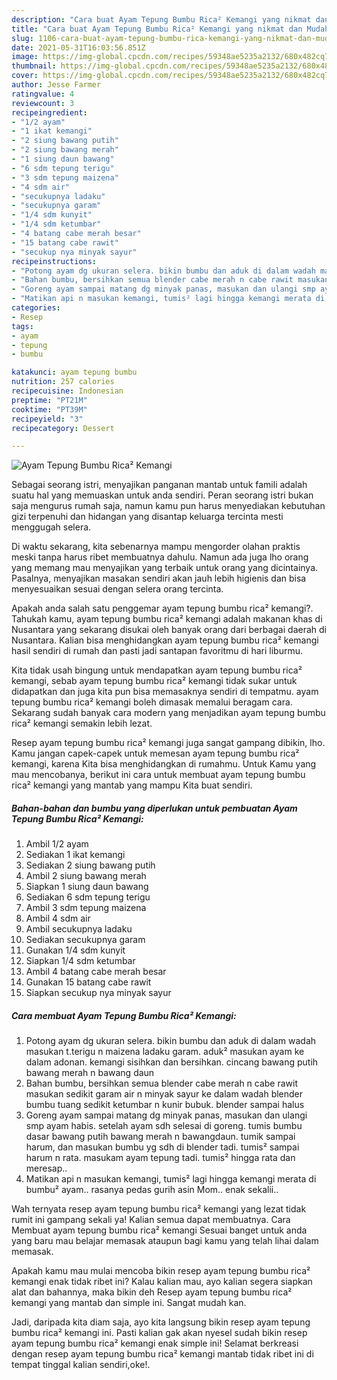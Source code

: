 ```yaml
---
description: "Cara buat Ayam Tepung Bumbu Rica² Kemangi yang nikmat dan Mudah Dibuat"
title: "Cara buat Ayam Tepung Bumbu Rica² Kemangi yang nikmat dan Mudah Dibuat"
slug: 1106-cara-buat-ayam-tepung-bumbu-rica-kemangi-yang-nikmat-dan-mudah-dibuat
date: 2021-05-31T16:03:56.851Z
image: https://img-global.cpcdn.com/recipes/59348ae5235a2132/680x482cq70/ayam-tepung-bumbu-rica-kemangi-foto-resep-utama.jpg
thumbnail: https://img-global.cpcdn.com/recipes/59348ae5235a2132/680x482cq70/ayam-tepung-bumbu-rica-kemangi-foto-resep-utama.jpg
cover: https://img-global.cpcdn.com/recipes/59348ae5235a2132/680x482cq70/ayam-tepung-bumbu-rica-kemangi-foto-resep-utama.jpg
author: Jesse Farmer
ratingvalue: 4
reviewcount: 3
recipeingredient:
- "1/2 ayam"
- "1 ikat kemangi"
- "2 siung bawang putih"
- "2 siung bawang merah"
- "1 siung daun bawang"
- "6 sdm tepung terigu"
- "3 sdm tepung maizena"
- "4 sdm air"
- "secukupnya ladaku"
- "secukupnya garam"
- "1/4 sdm kunyit"
- "1/4 sdm ketumbar"
- "4 batang cabe merah besar"
- "15 batang cabe rawit"
- "secukup nya minyak sayur"
recipeinstructions:
- "Potong ayam dg ukuran selera. bikin bumbu dan aduk di dalam wadah masukan t.terigu n maizena ladaku garam. aduk² masukan ayam ke dalam adonan. kemangi sisihkan dan bersihkan. cincang bawang putih bawang merah n bawang daun"
- "Bahan bumbu, bersihkan semua blender cabe merah n cabe rawit masukan sedikit garam air n minyak sayur ke dalam wadah blender bumbu tuang sedikit ketumbar n kunir bubuk. blender sampai halus"
- "Goreng ayam sampai matang dg minyak panas, masukan dan ulangi smp ayam habis. setelah ayam sdh selesai di goreng. tumis bumbu dasar bawang putih bawang merah n bawangdaun. tumik sampai harum, dan masukan bumbu yg sdh di blender tadi. tumis² sampai harum n rata. masukam ayam tepung tadi. tumis² hingga rata dan meresap.."
- "Matikan api n masukan kemangi, tumis² lagi hingga kemangi merata di bumbu² ayam.. rasanya pedas gurih asin Mom.. enak sekalii.."
categories:
- Resep
tags:
- ayam
- tepung
- bumbu

katakunci: ayam tepung bumbu 
nutrition: 257 calories
recipecuisine: Indonesian
preptime: "PT21M"
cooktime: "PT39M"
recipeyield: "3"
recipecategory: Dessert

---
```



![Ayam Tepung Bumbu Rica² Kemangi](https://img-global.cpcdn.com/recipes/59348ae5235a2132/680x482cq70/ayam-tepung-bumbu-rica-kemangi-foto-resep-utama.jpg)

Sebagai seorang istri, menyajikan panganan mantab untuk famili adalah suatu hal yang memuaskan untuk anda sendiri. Peran seorang istri bukan saja mengurus rumah saja, namun kamu pun harus menyediakan kebutuhan gizi terpenuhi dan hidangan yang disantap keluarga tercinta mesti menggugah selera.

Di waktu  sekarang, kita sebenarnya mampu mengorder olahan praktis meski tanpa harus ribet membuatnya dahulu. Namun ada juga lho orang yang memang mau menyajikan yang terbaik untuk orang yang dicintainya. Pasalnya, menyajikan masakan sendiri akan jauh lebih higienis dan bisa menyesuaikan sesuai dengan selera orang tercinta. 



Apakah anda salah satu penggemar ayam tepung bumbu rica² kemangi?. Tahukah kamu, ayam tepung bumbu rica² kemangi adalah makanan khas di Nusantara yang sekarang disukai oleh banyak orang dari berbagai daerah di Nusantara. Kalian bisa menghidangkan ayam tepung bumbu rica² kemangi hasil sendiri di rumah dan pasti jadi santapan favoritmu di hari liburmu.

Kita tidak usah bingung untuk mendapatkan ayam tepung bumbu rica² kemangi, sebab ayam tepung bumbu rica² kemangi tidak sukar untuk didapatkan dan juga kita pun bisa memasaknya sendiri di tempatmu. ayam tepung bumbu rica² kemangi boleh dimasak memalui beragam cara. Sekarang sudah banyak cara modern yang menjadikan ayam tepung bumbu rica² kemangi semakin lebih lezat.

Resep ayam tepung bumbu rica² kemangi juga sangat gampang dibikin, lho. Kamu jangan capek-capek untuk memesan ayam tepung bumbu rica² kemangi, karena Kita bisa menghidangkan di rumahmu. Untuk Kamu yang mau mencobanya, berikut ini cara untuk membuat ayam tepung bumbu rica² kemangi yang mantab yang mampu Kita buat sendiri.

<!--inarticleads1-->

##### Bahan-bahan dan bumbu yang diperlukan untuk pembuatan Ayam Tepung Bumbu Rica² Kemangi:

1. Ambil 1/2 ayam
1. Sediakan 1 ikat kemangi
1. Sediakan 2 siung bawang putih
1. Ambil 2 siung bawang merah
1. Siapkan 1 siung daun bawang
1. Sediakan 6 sdm tepung terigu
1. Ambil 3 sdm tepung maizena
1. Ambil 4 sdm air
1. Ambil secukupnya ladaku
1. Sediakan secukupnya garam
1. Gunakan 1/4 sdm kunyit
1. Siapkan 1/4 sdm ketumbar
1. Ambil 4 batang cabe merah besar
1. Gunakan 15 batang cabe rawit
1. Siapkan secukup nya minyak sayur




<!--inarticleads2-->

##### Cara membuat Ayam Tepung Bumbu Rica² Kemangi:

1. Potong ayam dg ukuran selera. bikin bumbu dan aduk di dalam wadah masukan t.terigu n maizena ladaku garam. aduk² masukan ayam ke dalam adonan. kemangi sisihkan dan bersihkan. cincang bawang putih bawang merah n bawang daun
1. Bahan bumbu, bersihkan semua blender cabe merah n cabe rawit masukan sedikit garam air n minyak sayur ke dalam wadah blender bumbu tuang sedikit ketumbar n kunir bubuk. blender sampai halus
1. Goreng ayam sampai matang dg minyak panas, masukan dan ulangi smp ayam habis. setelah ayam sdh selesai di goreng. tumis bumbu dasar bawang putih bawang merah n bawangdaun. tumik sampai harum, dan masukan bumbu yg sdh di blender tadi. tumis² sampai harum n rata. masukam ayam tepung tadi. tumis² hingga rata dan meresap..
1. Matikan api n masukan kemangi, tumis² lagi hingga kemangi merata di bumbu² ayam.. rasanya pedas gurih asin Mom.. enak sekalii..




Wah ternyata resep ayam tepung bumbu rica² kemangi yang lezat tidak rumit ini gampang sekali ya! Kalian semua dapat membuatnya. Cara Membuat ayam tepung bumbu rica² kemangi Sesuai banget untuk anda yang baru mau belajar memasak ataupun bagi kamu yang telah lihai dalam memasak.

Apakah kamu mau mulai mencoba bikin resep ayam tepung bumbu rica² kemangi enak tidak ribet ini? Kalau kalian mau, ayo kalian segera siapkan alat dan bahannya, maka bikin deh Resep ayam tepung bumbu rica² kemangi yang mantab dan simple ini. Sangat mudah kan. 

Jadi, daripada kita diam saja, ayo kita langsung bikin resep ayam tepung bumbu rica² kemangi ini. Pasti kalian gak akan nyesel sudah bikin resep ayam tepung bumbu rica² kemangi enak simple ini! Selamat berkreasi dengan resep ayam tepung bumbu rica² kemangi mantab tidak ribet ini di tempat tinggal kalian sendiri,oke!.

